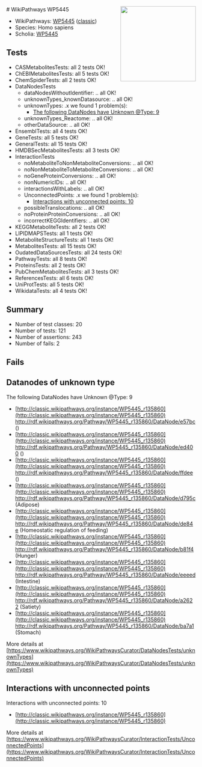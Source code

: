 <img style="float: right; width: 200px" src="https://upload.wikimedia.org/wikipedia/commons/thumb/8/83/Wplogo_with_text_500.png/640px-Wplogo_with_text_500.png" />
# WikiPathways WP5445

* WikiPathways: [WP5445](https://wikipathways.org/pathways/WP5445) ([classic](https://classic.wikipathways.org/instance/WP5445))
* Species: Homo sapiens
* Scholia: [WP5445](https://scholia.toolforge.org/wikipathways/WP5445)
## Tests
* CASMetabolitesTests: all 2 tests OK!
* ChEBIMetabolitesTests: all 5 tests OK!
* ChemSpiderTests: all 2 tests OK!
* DataNodesTests
    * dataNodesWithoutIdentifier: .. all OK!
    * unknownTypes_knownDatasource: .. all OK!
    * unknownTypes: .x we found 1 problem(s):
        * [The following DataNodes have Unknown @Type: 9](#839973e7)
    * unknownTypes_Reactome: .. all OK!
    * otherDataSource: .. all OK!
* EnsemblTests: all 4 tests OK!
* GeneTests: all 5 tests OK!
* GeneralTests: all 15 tests OK!
* HMDBSecMetabolitesTests: all 3 tests OK!
* InteractionTests
    * noMetaboliteToNonMetaboliteConversions: .. all OK!
    * noNonMetaboliteToMetaboliteConversions: .. all OK!
    * noGeneProteinConversions: .. all OK!
    * nonNumericIDs: .. all OK!
    * interactionsWithLabels: .. all OK!
    * UnconnectedPoints: .x we found 1 problem(s):
        * [Interactions with unconnected points: 10](#7f1d4077)
    * possibleTranslocations: .. all OK!
    * noProteinProteinConversions: .. all OK!
    * incorrectKEGGIdentifiers: .. all OK!
* KEGGMetaboliteTests: all 2 tests OK!
* LIPIDMAPSTests: all 1 tests OK!
* MetaboliteStructureTests: all 1 tests OK!
* MetabolitesTests: all 15 tests OK!
* OudatedDataSourcesTests: all 24 tests OK!
* PathwayTests: all 8 tests OK!
* ProteinsTests: all 2 tests OK!
* PubChemMetabolitesTests: all 3 tests OK!
* ReferencesTests: all 6 tests OK!
* UniProtTests: all 5 tests OK!
* WikidataTests: all 4 tests OK!


## Summary

* Number of test classes: 20
* Number of tests: 121
* Number of assertions: 243
* Number of fails: 2

## Fails

<a name="839973e7" />

## Datanodes of unknown type

The following DataNodes have Unknown @Type: 9

* [http://classic.wikipathways.org/instance/WP5445_r135860](http://classic.wikipathways.org/instance/WP5445_r135860) http://rdf.wikipathways.org/Pathway/WP5445_r135860/DataNode/e57bc ()
* [http://classic.wikipathways.org/instance/WP5445_r135860](http://classic.wikipathways.org/instance/WP5445_r135860) http://rdf.wikipathways.org/Pathway/WP5445_r135860/DataNode/ed400 ()
* [http://classic.wikipathways.org/instance/WP5445_r135860](http://classic.wikipathways.org/instance/WP5445_r135860) http://rdf.wikipathways.org/Pathway/WP5445_r135860/DataNode/ffdee ()
* [http://classic.wikipathways.org/instance/WP5445_r135860](http://classic.wikipathways.org/instance/WP5445_r135860) http://rdf.wikipathways.org/Pathway/WP5445_r135860/DataNode/d795c (Adipose)
* [http://classic.wikipathways.org/instance/WP5445_r135860](http://classic.wikipathways.org/instance/WP5445_r135860) http://rdf.wikipathways.org/Pathway/WP5445_r135860/DataNode/de84e (Homeostatic regulation of feeding)
* [http://classic.wikipathways.org/instance/WP5445_r135860](http://classic.wikipathways.org/instance/WP5445_r135860) http://rdf.wikipathways.org/Pathway/WP5445_r135860/DataNode/b81f4 (Hunger)
* [http://classic.wikipathways.org/instance/WP5445_r135860](http://classic.wikipathways.org/instance/WP5445_r135860) http://rdf.wikipathways.org/Pathway/WP5445_r135860/DataNode/eeeed (Intestine)
* [http://classic.wikipathways.org/instance/WP5445_r135860](http://classic.wikipathways.org/instance/WP5445_r135860) http://rdf.wikipathways.org/Pathway/WP5445_r135860/DataNode/a2622 (Satiety)
* [http://classic.wikipathways.org/instance/WP5445_r135860](http://classic.wikipathways.org/instance/WP5445_r135860) http://rdf.wikipathways.org/Pathway/WP5445_r135860/DataNode/ba7a1 (Stomach)


More details at [https://www.wikipathways.org/WikiPathwaysCurator/DataNodesTests/unknownTypes](https://www.wikipathways.org/WikiPathwaysCurator/DataNodesTests/unknownTypes)

<a name="7f1d4077" />

## Interactions with unconnected points

Interactions with unconnected points: 10

* [http://classic.wikipathways.org/instance/WP5445_r135860](http://classic.wikipathways.org/instance/WP5445_r135860)


More details at [https://www.wikipathways.org/WikiPathwaysCurator/InteractionTests/UnconnectedPoints](https://www.wikipathways.org/WikiPathwaysCurator/InteractionTests/UnconnectedPoints)

